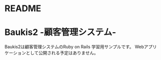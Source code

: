 # README

# Baukis2 -顧客管理システム-
Baukis2は顧客管理システムのRuby on Rails 学習用サンプルです。
Webアプリケーションとして公開される予定はありません。
